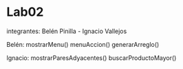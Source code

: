 # Lab02
integrantes: Belén Pinilla - Ignacio Vallejos

Belén: 
mostrarMenu()
menuAccion()
generarArreglo()

Ignacio:
mostrarParesAdyacentes()
buscarProductoMayor()